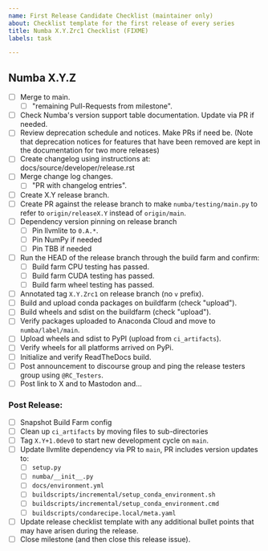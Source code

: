 ```yaml
---
name: First Release Candidate Checklist (maintainer only)
about: Checklist template for the first release of every series
title: Numba X.Y.Zrc1 Checklist (FIXME)
labels: task

---
```



## Numba X.Y.Z

* [ ] Merge to main.
    - [ ] "remaining Pull-Requests from milestone".
* [ ] Check Numba's version support table documentation. Update via PR if
      needed.
* [ ] Review deprecation schedule and notices. Make PRs if need be. (Note that
  deprecation notices for features that have been removed are kept in the
  documentation for two more releases)
* [ ] Create changelog using instructions at: docs/source/developer/release.rst
* [ ] Merge change log changes.
    - [ ] "PR with changelog entries".
* [ ] Create X.Y release branch.
* [ ] Create PR against the release branch to make `numba/testing/main.py`
      to refer to `origin/releaseX.Y` instead of `origin/main`.
* [ ] Dependency version pinning on release branch
  * [ ] Pin llvmlite to `0.A.*`.
  * [ ] Pin NumPy if needed
  * [ ] Pin TBB if needed
* [ ] Run the HEAD of the release branch through the build farm and confirm:
  * [ ] Build farm CPU testing has passed.
  * [ ] Build farm CUDA testing has passed.
  * [ ] Build farm wheel testing has passed.
* [ ] Annotated tag `X.Y.Zrc1` on release branch (no `v` prefix).
* [ ] Build and upload conda packages on buildfarm (check "upload").
* [ ] Build wheels and sdist on the buildfarm (check "upload").
* [ ] Verify packages uploaded to Anaconda Cloud and move to `numba/label/main`.
* [ ] Upload wheels and sdist to PyPI (upload from `ci_artifacts`).
* [ ] Verify wheels for all platforms arrived on PyPi.
* [ ] Initialize and verify ReadTheDocs build.
* [ ] Post announcement to discourse group and ping the release testers group
  using `@RC_Testers`.
* [ ] Post link to X and to Mastodon and...

### Post Release:

* [ ] Snapshot Build Farm config
* [ ] Clean up `ci_artifacts` by moving files to sub-directories
* [ ] Tag `X.Y+1.0dev0` to start new development cycle on `main`.
* [ ] Update llvmlite dependency via PR to `main`, PR includes version updates
      to:
  * [ ] `setup.py`
  * [ ] `numba/__init__.py`
  * [ ] `docs/environment.yml`
  * [ ] `buildscripts/incremental/setup_conda_environment.sh`
  * [ ] `buildscripts/incremental/setup_conda_environment.cmd`
  * [ ] `buildscripts/condarecipe.local/meta.yaml`
* [ ] Update release checklist template with any additional bullet points that
      may have arisen during the release.
* [ ] Close milestone (and then close this release issue).

